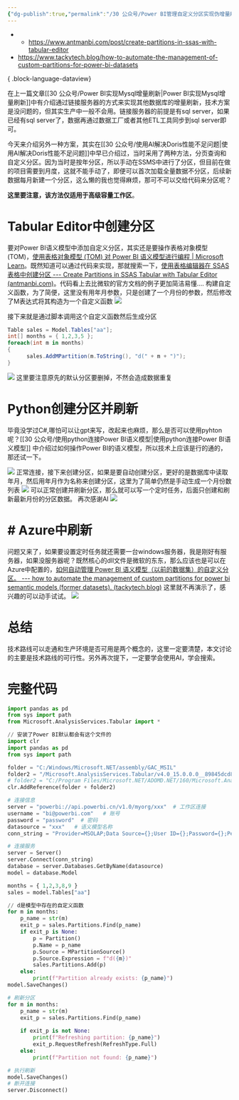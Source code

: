 ```yaml
---
{"dg-publish":true,"permalink":"/30 公众号/Power BI管理自定义分区实现伪增量刷新/","tags":["公众号","高级容量","分区"]}
---
```



- - https://www.antmanbi.com/post/create-partitions-in-ssas-with-tabular-editor
- https://www.tackytech.blog/how-to-automate-the-management-of-custom-partitions-for-power-bi-datasets


{ .block-language-dataview}


在上一篇文章[[30 公众号/Power BI实现Mysql增量刷新\|Power BI实现Mysql增量刷新]]中有介绍通过链接服务器的方式来实现其他数据库的增量刷新，技术方案是没问题的，但其实生产中一般不会用。链接服务器的前提是有sql server，如果已经有sql server了，数据再通过数据工厂或者其他ETL工具同步到sql server即可。

今天来介绍另外一种方案，其实在[[30 公众号/使用AI解决Doris性能不足问题\|使用AI解决Doris性能不足问题]]中早已介绍过，当时采用了两种方法，分页查询和自定义分区。因为当时是按年分区，所以手动在SSMS中进行了分区，但目前在做的项目需要到月度，这就不能手动了，即便可以首次加载全量数据不分区，后续新数据每月新建一个分区，这么懒的我也觉得麻烦，那可不可以交给代码来分区呢？

**这里要注意，该方法仅适用于高级容量工作区**。

# Tabular Editor中创建分区

要对Power BI语义模型中添加自定义分区，其实还是要操作表格对象模型(TOM)，[使用表格对象模型 (TOM) 对 Power BI 语义模型进行编程 | Microsoft Learn](https://learn.microsoft.com/zh-cn/analysis-services/tom/tom-pbi-datasets?view=asallproducts-allversions)。既然知道可以通过代码来实现，那就搜索一下，[使用表格编辑器在 SSAS 表格中创建分区 --- Create Partitions in SSAS Tabular with Tabular Editor (antmanbi.com)](https://www.antmanbi.com/post/create-partitions-in-ssas-with-tabular-editor)。代码看上去比微软的官方文档的例子更加简洁易懂....
构建自定义函数，为了简便，这里没有用年月参数，只是创建了一个月份的参数，然后修改了M表达式将其构造为一个自定义函数
![](https://s2.loli.net/2024/07/02/KSqWtgEyHc8UN4B.png)

接下来就是通过脚本调用这个自定义函数然后生成分区
```c#
Table sales = Model.Tables["aa"];
int[] months = { 1,2,3,5 };
foreach(int m in months)
{
      sales.AddMPartition(m.ToString(), "d(" + m + ")"); 
}
```
![](https://s2.loli.net/2024/07/02/jSPrxz61fEKV2Mn.png)
这里要注意原先的默认分区要删掉，不然会造成数据重复

# Python创建分区并刷新

毕竟没学过C#,哪怕可以让gpt来写，改起来也麻烦，那么是否可以使用pyhton呢？[[30 公众号/使用python连接Power BI语义模型\|使用python连接Power BI语义模型]] 中介绍过如何操作Power BI的语义模型，所以技术上应该是行的通的，那还试一下。

![](https://s2.loli.net/2024/07/02/mM8grObPLuSYTwp.png)
正常连接，接下来创建分区，如果是要自动创建分区，更好的是数据库中读取年月，然后用年月作为名称来创建分区，这里为了简单仍然是手动生成一个月份数列表
![](https://s2.loli.net/2024/07/02/ylXuazdSt2xjZWn.png)
可以正常创建并刷新分区，那么就可以写一个定时任务，后面只创建和刷新最新月份的分区数据。
再次感谢AI
![](https://s2.loli.net/2024/07/02/NdZucgOnRCt2FEU.png)


# # Azure中刷新 

问题又来了，如果要设置定时任务就还需要一台windows服务器，我是刚好有服务器，如果没服务器呢？既然核心的dll文件是微软的东东，那么应该也是可以在Azure中配置的，[如何自动管理 Power BI 语义模型（以前的数据集）的自定义分区。 --- how to automate the management of custom partitions for power bi semantic models (former datasets). (tackytech.blog)](https://www.tackytech.blog/how-to-automate-the-management-of-custom-partitions-for-power-bi-datasets/)
这里就不再演示了，感兴趣的可以动手试试。
![](https://s2.loli.net/2024/07/02/Yw7igRsLM6dNhbq.png)


# 总结

技术路线可以走通和生产环境是否可用是两个概念的，这里一定要清楚，本文讨论的主要是技术路线的可行性。另外再次提下，一定要学会使用AI，学会搜索。


# 完整代码

```python
import pandas as pd
from sys import path 
from Microsoft.AnalysisServices.Tabular import *

// 安装了Power BI默认都会有这个文件的
import clr
import pandas as pd
from sys import path 

folder = "C:/Windows/Microsoft.NET/assembly/GAC_MSIL" 
folder2 = "/Microsoft.AnalysisServices.Tabular/v4.0_15.0.0.0__89845dcd8080cc91/Microsoft.AnalysisServices.Tabular.dll" 
# folder2 = "C:/Program Files/Microsoft.NET/ADOMD.NET/160/Microsoft.AnalysisServices.Tabular.dll"
clr.AddReference(folder + folder2)

# 连接信息
server = "powerbi://api.powerbi.cn/v1.0/myorg/xxx"  # 工作区连接
username = "bi@powerbi.com"   # 账号
password = "password"  # 密码
datasource = "xxx"   # 语义模型名称
conn_string = "Provider=MSOLAP;Data Source={};User ID={};Password={};Persist Security Info=True;Impersonation Level=Impersonate".format(server, username, password)

# 连接服务
server = Server()
server.Connect(conn_string)
database = server.Databases.GetByName(datasource)
model = database.Model

months = { 1,2,3,8,9 }
sales = model.Tables["aa"]

// d是模型中存在的自定义函数
for m in months:
    p_name = str(m)
    exit_p = sales.Partitions.Find(p_name)
    if exit_p is None:
        p = Partition()
        p.Name = p_name
        p.Source = MPartitionSource()
        p.Source.Expression = f"d({m})"
        sales.Partitions.Add(p)
    else: 
        print(f"Partition already exists: {p_name}")
model.SaveChanges()

# 刷新分区
for m in months:
    p_name = str(m)
    exit_p = sales.Partitions.Find(p_name)
    
    if exit_p is not None:
        print(f"Refreshing partition: {p_name}")
        exit_p.RequestRefresh(RefreshType.Full)
    else:
        print(f"Partition not found: {p_name}")

# 执行刷新
model.SaveChanges()
# 断开连接
server.Disconnect()
```